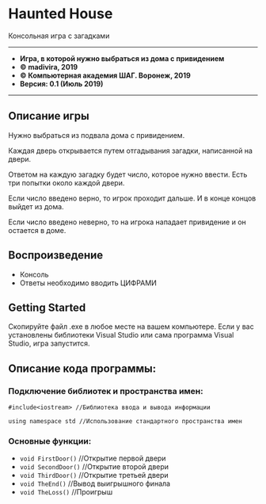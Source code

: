# Haunted House

Консольная игра с загадками

___
* **Игра, в которой нужно выбраться из дома с привидением**
* **© madivira, 2019**
* **© Компьютерная академия ШАГ. Воронеж, 2019**
* **Версия: 0.1 (Июль 2019)**
___

## Описание игры

Нужно выбраться из подвала дома с привидением. 

Каждая дверь открывается путем отгадывания загадки, написанной на двери.

Ответом на каждую загадку будет число, которое нужно ввести. Есть три попытки около каждой двери.

Если число введено верно, то игрок проходит дальше. И в конце концов выйдет из дома.

Если число введено неверно, то на игрока нападает привидение и он остается в доме.

## Воспроизведение

* Консоль
* Ответы необходимо вводить ЦИФРАМИ

## Getting Started

Скопируйте файл .exe в любое месте на вашем компьютере. Если у вас установлены библиотеки Visual Studio или сама программа Visual Studio, игра запустится.

## Описание кода программы:

### Подключение библиотек и пространства имен:

    #include<iostream> //Библиотека ввода и вывода информации

    using namespace std //Использование стандартного пространства имен
    
### Основные функции:

* `void FirstDoor()` //Открытие первой двери
* `void SecondDoor()` //Открытие второй двери
* `void ThirdDoor()` //Открытие третьей двери
* `void TheEnd()` //Вывод выигрышного финала
* `void TheLoss()` //Проигрыш
